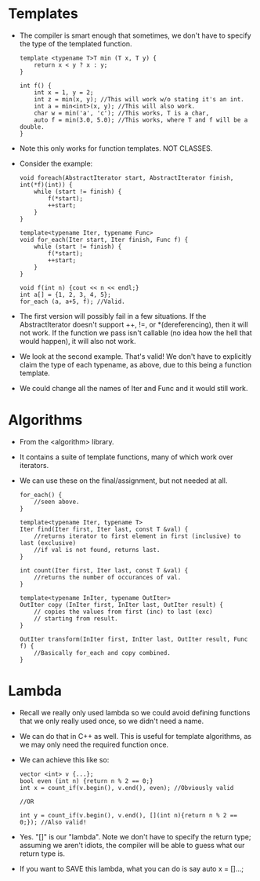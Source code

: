 Templates
=========

-   The compiler is smart enough that sometimes, we don't have to
    specify the type of the templated function.

        template <typename T>T min (T x, T y) {
            return x < y ? x : y;
        }

        int f() {
            int x = 1, y = 2;
            int z = min(x, y); //This will work w/o stating it's an int.
            int a = min<int>(x, y); //This will also work.
            char w = min('a', 'c'); //This works, T is a char,
            auto f = min(3.0, 5.0); //This works, where T and f will be a double. 
        }

-   Note this only works for function templates. NOT CLASSES.

-   Consider the example:

        void foreach(AbstractIterator start, AbstractIterator finish, int(*f)(int)) {
            while (start != finish) {
                f(*start);
                ++start;
            }
        }

        template<typename Iter, typename Func>
        void for_each(Iter start, Iter finish, Func f) {
            while (start != finish) {
                f(*start);
                ++start;
            }
        }

        void f(int n) {cout << n << endl;}
        int a[] = {1, 2, 3, 4, 5};
        for_each (a, a+5, f); //Valid.

-   The first version will possibly fail in a few situations. If the
    AbstractIterator doesn't support ++, !=, or \*(dereferencing), then
    it will not work. If the function we pass isn't callable (no idea
    how the hell that would happen), it will also not work.

-   We look at the second example. That's valid! We don't have to
    explicitly claim the type of each typename, as above, due to this
    being a function template.

-   We could change all the names of Iter and Func and it would still
    work.

Algorithms
==========

-   From the \<algorithm\> library.

-   It contains a suite of template functions, many of which work over
    iterators.

-   We can use these on the final/assignment, but not needed at all.

        for_each() {
            //seen above.
        }

        template<typename Iter, typename T>
        Iter find(Iter first, Iter last, const T &val) {
            //returns iterator to first element in first (inclusive) to last (exclusive)
            //if val is not found, returns last.
        }

        int count(Iter first, Iter last, const T &val) {
            //returns the number of occurances of val.
        }

        template<typename InIter, typename OutIter>
        OutIter copy (InIter first, InIter last, OutIter result) {
            // copies the values from first (inc) to last (exc)
            // starting from result.
        }

        OutIter transform(InIter first, InIter last, OutIter result, Func f) {
            //Basically for_each and copy combined.
        }

Lambda
======

-   Recall we really only used lambda so we could avoid defining
    functions that we only really used once, so we didn't need a name.

-   We can do that in C++ as well. This is useful for template
    algorithms, as we may only need the required function once.

-   We can achieve this like so:

        vector <int> v {...};
        bool even (int n) {return n % 2 == 0;}
        int x = count_if(v.begin(), v.end(), even); //Obviously valid

        //OR

        int y = count_if(v.begin(), v.end(), [](int n){return n % 2 == 0;}); //Also valid!

-   Yes. "\[\]" is our "lambda". Note we don't have to specify the
    return type; assuming we aren't idiots, the compiler will be able to
    guess what our return type is.

-   If you want to SAVE this lambda, what you can do is say auto x =
    \[\]\...;

